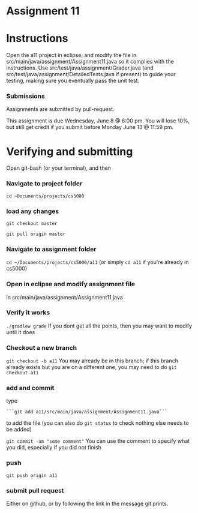 Assignment 11
===

# Instructions

Open the a11 project in eclipse, and modify the file in src/main/java/assignment/Assignment11.java so it complies with the instructions. Use src/test/java/assignment/Grader.java (and src/test/java/assignment/DetailedTests.java if present) to guide your testing, making sure you eventually pass the unit test.

### Submissions
Assignments are submitted by pull-request.

This assignment is due Wednesday, June 8 @ 6:00 pm. You will lose 10%, but still get credit if you submit before Monday June 13 @ 11:59 pm.

# Verifying and submitting
Open git-bash (or your terminal), and then

### Navigate to project folder
```cd ~Documents/projects/cs5000```

### load any changes
```git checkout master```

```git pull origin master```

### Navigate to assignment folder
```cd ~/Documents/projects/cs5000/a11```   (or simply ```cd a11``` if you're already in cs5000)

### Open in eclipse and modify assignment file
in src/main/java/assignment/Assignment11.java

### Verify it works
```./gradlew grade```
If you dont get all the points, then you may want to modify until it does


### Checkout a new branch
```git checkout -b a11``` 
You may already be in this branch; if this branch already exists but you are on a different one, you may need to do ```git checkout a11```

### add and commit
type

	```git add a11/src/main/java/assignment/Assignment11.java```

to add the file (you can also do ```git status``` to check nothing else needs to be added) 

```git commit -am "some comment"```
You can use the comment to specify what you did, especially if you did not finish

### push
```git push origin a11```

### submit pull request
Either on github, or by following the link in the message git prints.

